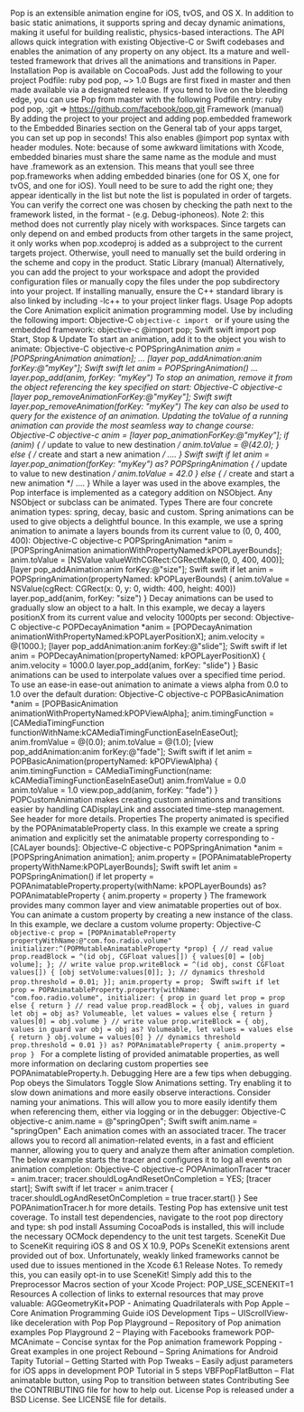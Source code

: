Pop is an extensible animation engine for iOS, tvOS, and OS X. In addition to basic static animations, it supports spring and decay dynamic animations, making it useful for building realistic, physics-based interactions. The API allows quick integration with existing Objective-C or Swift codebases and enables the animation of any property on any object. Its a mature and well-tested framework that drives all the animations and transitions in Paper. Installation Pop is available on CocoaPods. Just add the following to your project Podfile: ruby pod pop, ~> 1.0 Bugs are first fixed in master and then made available via a designated release. If you tend to live on the bleeding edge, you can use Pop from master with the following Podfile entry: ruby pod pop, :git => https://github.com/facebook/pop.git Framework (manual) By adding the project to your project and adding pop.embedded framework to the Embedded Binaries section on the General tab of your apps target, you can set up pop in seconds! This also enables @import pop syntax with header modules. Note: because of some awkward limitations with Xcode, embedded binaries must share the same name as the module and must have .framework as an extension. This means that youll see three pop.frameworks when adding embedded binaries (one for OS X, one for tvOS, and one for iOS). Youll need to be sure to add the right one; they appear identically in the list but note the list is populated in order of targets. You can verify the correct one was chosen by checking the path next to the framework listed, in the format <configuration>-<platform> (e.g. Debug-iphoneos). Note 2: this method does not currently play nicely with workspaces. Since targets can only depend on and embed products from other targets in the same project, it only works when pop.xcodeproj is added as a subproject to the current targets project. Otherwise, youll need to manually set the build ordering in the scheme and copy in the product. Static Library (manual) Alternatively, you can add the project to your workspace and adopt the provided configuration files or manually copy the files under the pop subdirectory into your project. If installing manually, ensure the C++ standard library is also linked by including -lc++ to your project linker flags. Usage Pop adopts the Core Animation explicit animation programming model. Use by including the following import: Objective-C ```objective-c import ``` or if youre using the embedded framework: objective-c @import pop; Swift swift import pop Start, Stop & Update To start an animation, add it to the object you wish to animate: Objective-C objective-c POPSpringAnimation *anim = [POPSpringAnimation animation]; ... [layer pop_addAnimation:anim forKey:@"myKey"]; Swift swift let anim = POPSpringAnimation() ... layer.pop_add(anim, forKey: "myKey") To stop an animation, remove it from the object referencing the key specified on start: Objective-C objective-c [layer pop_removeAnimationForKey:@"myKey"]; Swift swift layer.pop_removeAnimation(forKey: "myKey") The key can also be used to query for the existence of an animation. Updating the toValue of a running animation can provide the most seamless way to change course: Objective-C objective-c anim = [layer pop_animationForKey:@"myKey"]; if (anim) { /* update to value to new destination */ anim.toValue = @(42.0); } else { /* create and start a new animation */ .... } Swift swift if let anim = layer.pop_animation(forKey: "myKey") as? POPSpringAnimation { /* update to value to new destination */ anim.toValue = 42.0 } else { /* create and start a new animation */ .... } While a layer was used in the above examples, the Pop interface is implemented as a category addition on NSObject. Any NSObject or subclass can be animated. Types There are four concrete animation types: spring, decay, basic and custom. Spring animations can be used to give objects a delightful bounce. In this example, we use a spring animation to animate a layers bounds from its current value to (0, 0, 400, 400): Objective-C objective-c POPSpringAnimation *anim = [POPSpringAnimation animationWithPropertyNamed:kPOPLayerBounds]; anim.toValue = [NSValue valueWithCGRect:CGRectMake(0, 0, 400, 400)]; [layer pop_addAnimation:anim forKey:@"size"]; Swift swift if let anim = POPSpringAnimation(propertyNamed: kPOPLayerBounds) { anim.toValue = NSValue(cgRect: CGRect(x: 0, y: 0, width: 400, height: 400)) layer.pop_add(anim, forKey: "size") } Decay animations can be used to gradually slow an object to a halt. In this example, we decay a layers positionX from its current value and velocity 1000pts per second: Objective-C objective-c POPDecayAnimation *anim = [POPDecayAnimation animationWithPropertyNamed:kPOPLayerPositionX]; anim.velocity = @(1000.); [layer pop_addAnimation:anim forKey:@"slide"]; Swift swift if let anim = POPDecayAnimation(propertyNamed: kPOPLayerPositionX) { anim.velocity = 1000.0 layer.pop_add(anim, forKey: "slide") } Basic animations can be used to interpolate values over a specified time period. To use an ease-in ease-out animation to animate a views alpha from 0.0 to 1.0 over the default duration: Objective-C objective-c POPBasicAnimation *anim = [POPBasicAnimation animationWithPropertyNamed:kPOPViewAlpha]; anim.timingFunction = [CAMediaTimingFunction functionWithName:kCAMediaTimingFunctionEaseInEaseOut]; anim.fromValue = @(0.0); anim.toValue = @(1.0); [view pop_addAnimation:anim forKey:@"fade"]; Swift swift if let anim = POPBasicAnimation(propertyNamed: kPOPViewAlpha) { anim.timingFunction = CAMediaTimingFunction(name: kCAMediaTimingFunctionEaseInEaseOut) anim.fromValue = 0.0 anim.toValue = 1.0 view.pop_add(anim, forKey: "fade") } POPCustomAnimation makes creating custom animations and transitions easier by handling CADisplayLink and associated time-step management. See header for more details. Properties The property animated is specified by the POPAnimatableProperty class. In this example we create a spring animation and explicitly set the animatable property corresponding to -[CALayer bounds]: Objective-C objective-c POPSpringAnimation *anim = [POPSpringAnimation animation]; anim.property = [POPAnimatableProperty propertyWithName:kPOPLayerBounds]; Swift swift let anim = POPSpringAnimation() if let property = POPAnimatableProperty.property(withName: kPOPLayerBounds) as? POPAnimatableProperty { anim.property = property } The framework provides many common layer and view animatable properties out of box. You can animate a custom property by creating a new instance of the class. In this example, we declare a custom volume property: Objective-C ```objective-c prop = [POPAnimatableProperty propertyWithName:@"com.foo.radio.volume" initializer:^(POPMutableAnimatableProperty *prop) { // read value prop.readBlock = ^(id obj, CGFloat values[]) { values[0] = [obj volume]; }; // write value prop.writeBlock = ^(id obj, const CGFloat values[]) { [obj setVolume:values[0]]; }; // dynamics threshold prop.threshold = 0.01; }]; anim.property = prop; ``` Swift ```swift if let prop = POPAnimatableProperty.property(withName: "com.foo.radio.volume", initializer: { prop in guard let prop = prop else { return } // read value prop.readBlock = { obj, values in guard let obj = obj as? Volumeable, let values = values else { return } values[0] = obj.volume } // write value prop.writeBlock = { obj, values in guard var obj = obj as? Volumeable, let values = values else { return } obj.volume = values[0] } // dynamics threshold prop.threshold = 0.01 }) as? POPAnimatableProperty { anim.property = prop } ``` For a complete listing of provided animatable properties, as well more information on declaring custom properties see POPAnimatableProperty.h. Debugging Here are a few tips when debugging. Pop obeys the Simulators Toggle Slow Animations setting. Try enabling it to slow down animations and more easily observe interactions. Consider naming your animations. This will allow you to more easily identify them when referencing them, either via logging or in the debugger: Objective-C objective-c anim.name = @"springOpen"; Swift swift anim.name = "springOpen" Each animation comes with an associated tracer. The tracer allows you to record all animation-related events, in a fast and efficient manner, allowing you to query and analyze them after animation completion. The below example starts the tracer and configures it to log all events on animation completion: Objective-C objective-c POPAnimationTracer *tracer = anim.tracer; tracer.shouldLogAndResetOnCompletion = YES; [tracer start]; Swift swift if let tracer = anim.tracer { tracer.shouldLogAndResetOnCompletion = true tracer.start() } See POPAnimationTracer.h for more details. Testing Pop has extensive unit test coverage. To install test dependencies, navigate to the root pop directory and type: sh pod install Assuming CocoaPods is installed, this will include the necessary OCMock dependency to the unit test targets. SceneKit Due to SceneKit requiring iOS 8 and OS X 10.9, POPs SceneKit extensions arent provided out of box. Unfortunately, weakly linked frameworks cannot be used due to issues mentioned in the Xcode 6.1 Release Notes. To remedy this, you can easily opt-in to use SceneKit! Simply add this to the Preprocessor Macros section of your Xcode Project: POP_USE_SCENEKIT=1 Resources A collection of links to external resources that may prove valuable: AGGeometryKit+POP - Animating Quadrilaterals with Pop Apple – Core Animation Programming Guide iOS Development Tips – UIScrollView-like deceleration with Pop Pop Playground – Repository of Pop animation examples Pop Playground 2 – Playing with Facebooks framework POP-MCAnimate – Concise syntax for the Pop animation framework Popping - Great examples in one project Rebound – Spring Animations for Android Tapity Tutorial – Getting Started with Pop Tweaks – Easily adjust parameters for iOS apps in development POP Tutorial in 5 steps VBFPopFlatButton – Flat animatable button, using Pop to transition between states Contributing See the CONTRIBUTING file for how to help out. License Pop is released under a BSD License. See LICENSE file for details.
